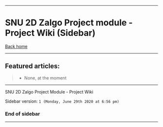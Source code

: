 
***

# SNU 2D Zalgo Project module - Project Wiki (Sidebar)

[Back home](https://github.com/seanpm2001/SNU_2D_ZalgoProject/wiki/)

***

## Featured articles:

> * None, at the moment

***

SNU 2D Zalgo Project Module - Project Wiki

Sidebar version: `1 (Monday, June 29th 2020 at 6:56 pm)`

### End of sidebar

***
